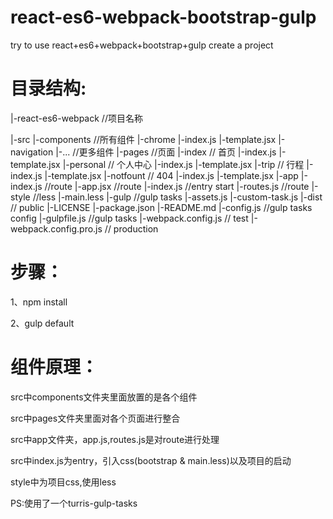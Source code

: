 <h1>react-es6-webpack-bootstrap-gulp</h1>
<p>try to use react+es6+webpack+bootstrap+gulp create a project</p>


<h1>目录结构:</h1>
<p>|-react-es6-webpack  //项目名称</p>
    |-src
      |-components  //所有组件
          |-chrome
              |-index.js
              |-template.jsx
          |-navigation
          |-...  //更多组件
      |-pages  //页面
          |-index  // 首页
               |-index.js
               |-template.jsx
          |-personal  // 个人中心
               |-index.js
               |-template.jsx
          |-trip  // 行程
               |-index.js
               |-template.jsx
          |-notfount  // 404
               |-index.js
               |-template.jsx
      |-app
          |-index.js  //route
      |-app.jsx   //route
      |-index.js  //entry start
      |-routes.js  //route
    |-style  //less
      |-main.less
    |-gulp  //gulp tasks
      |-assets.js
      |-custom-task.js
    |-dist  // public
    |-LICENSE
    |-package.json
    |-README.md
    |-config.js  //gulp tasks config
    |-gulpfile.js //gulp tasks
    |-webpack.config.js  // test
    |-webpack.config.pro.js  // production


<h1>步骤：</h1>
  <p>1、npm install </p>
  <p>2、gulp default</p>


<h1>组件原理：</h1>
  <p>src中components文件夹里面放置的是各个组件 </p>
  <p>src中pages文件夹里面对各个页面进行整合</p>
  <p>src中app文件夹，app.js,routes.js是对route进行处理</p>
  <p>src中index.js为entry，引入css(bootstrap & main.less)以及项目的启动</p>
  <p>style中为项目css,使用less</p>


PS:使用了一个turris-gulp-tasks


